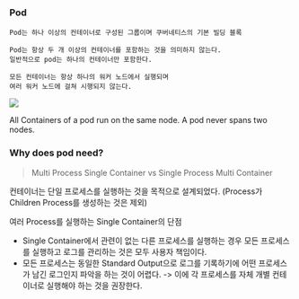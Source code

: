 ### Pod
```
Pod는 하나 이상의 컨테이너로 구성된 그룹이며 쿠버네티스의 기본 빌딩 블록
```

```
Pod는 항상 두 개 이상의 컨테이너를 포함하는 것을 의미하지 않는다.
일반적으로 pod는 하나의 컨테이너만 포함한다.
```

```
모든 컨테이너는 항상 하나의 워커 노드에서 실행되며
여러 워커 노드에 걸쳐 시행되지 않는다.
```

![](https://i.imgur.com/VJlCRxM.jpg)

All Containers of a pod run on the same node. A pod never spans two nodes.

### Why does pod need?

> Multi Process Single Container vs Single Process Multi Container

컨테이너는 단일 프로세스를 실행하는 것을 목적으로 설계되었다.
(Process가 Children Process를 생성하는 것은 제외)

여러 Process를 실행하는 Single Container의 단점
* Single Container에서 관련이 없는 다른 프로세스를 실행하는 경우 모든 프로세스를 실행하고 로그를 관리하는 것은 모두 사용자 책임이다.
* 모든 프로세스는 동일한 Standard Output으로 로그를 기록하기에 어떤 프로세스가 남긴 로그인지 파악을 하는 것이 어렵다.
-> 이에 각 프로세스를 자체 개별 컨테이너로 실행해야 하는 것을 권장한다.

